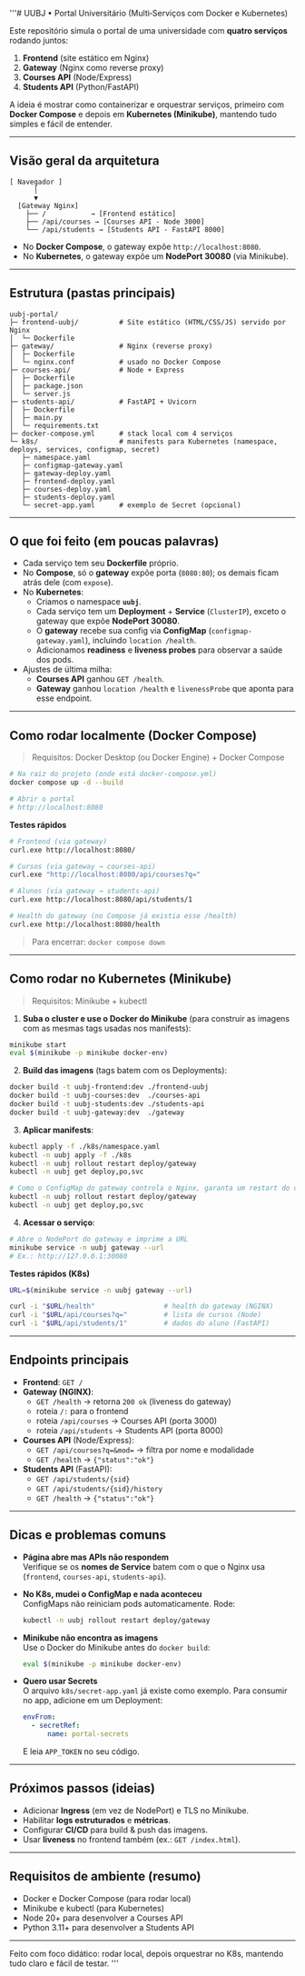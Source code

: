 '''# UUBJ • Portal Universitário (Multi‑Serviços com Docker e Kubernetes)

Este repositório simula o portal de uma universidade com **quatro serviços** rodando juntos:
1. **Frontend** (site estático em Nginx)  
2. **Gateway** (Nginx como reverse proxy)  
3. **Courses API** (Node/Express)  
4. **Students API** (Python/FastAPI) 

A ideia é mostrar como containerizar e orquestrar serviços, primeiro com **Docker Compose** e depois em **Kubernetes (Minikube)**, mantendo tudo simples e fácil de entender.

---

## Visão geral da arquitetura

```
[ Navegador ]
      │
      ▼
  [Gateway Nginx]
    ├── /           → [Frontend estático]
    ├── /api/courses → [Courses API - Node 3000]
    └── /api/students → [Students API - FastAPI 8000]
```

- No **Docker Compose**, o gateway expõe `http://localhost:8080`.
- No **Kubernetes**, o gateway expõe um **NodePort 30080** (via Minikube).

---

## Estrutura (pastas principais)

```
uubj-portal/
├─ frontend-uubj/          # Site estático (HTML/CSS/JS) servido por Nginx
│  └─ Dockerfile
├─ gateway/                # Nginx (reverse proxy)
│  ├─ Dockerfile
│  └─ nginx.conf           # usado no Docker Compose
├─ courses-api/            # Node + Express
│  ├─ Dockerfile
│  ├─ package.json
│  └─ server.js
├─ students-api/           # FastAPI + Uvicorn
│  ├─ Dockerfile
│  ├─ main.py
│  └─ requirements.txt
├─ docker-compose.yml      # stack local com 4 serviços
└─ k8s/                    # manifests para Kubernetes (namespace, deploys, services, configmap, secret)
   ├─ namespace.yaml
   ├─ configmap-gateway.yaml
   ├─ gateway-deploy.yaml
   ├─ frontend-deploy.yaml
   ├─ courses-deploy.yaml
   ├─ students-deploy.yaml
   └─ secret-app.yaml      # exemplo de Secret (opcional)
```

---

## O que foi feito (em poucas palavras)

- Cada serviço tem seu **Dockerfile** próprio.
- No **Compose**, só o **gateway** expõe porta (`8080:80`); os demais ficam atrás dele (com `expose`).
- No **Kubernetes**:
  - Criamos o namespace **`uubj`**.
  - Cada serviço tem um **Deployment** + **Service** (`ClusterIP`), exceto o gateway que expõe **NodePort 30080**.
  - O **gateway** recebe sua config via **ConfigMap** (`configmap-gateway.yaml`), incluindo `location /health`.
  - Adicionamos **readiness** e **liveness probes** para observar a saúde dos pods.
- Ajustes de última milha:
  - **Courses API** ganhou `GET /health`.
  - **Gateway** ganhou `location /health` e `livenessProbe` que aponta para esse endpoint.

---

## Como rodar localmente (Docker Compose)

> Requisitos: Docker Desktop (ou Docker Engine) + Docker Compose

```bash
# Na raiz do projeto (onde está docker-compose.yml)
docker compose up -d --build

# Abrir o portal
# http://localhost:8080
```

**Testes rápidos**

```bash
# Frontend (via gateway)
curl.exe http://localhost:8080/

# Cursos (via gateway → courses-api)
curl.exe "http://localhost:8080/api/courses?q="

# Alunos (via gateway → students-api)
curl.exe http://localhost:8080/api/students/1

# Health do gateway (no Compose já existia esse /health)
curl.exe http://localhost:8080/health
```

> Para encerrar: `docker compose down`

---

## Como rodar no Kubernetes (Minikube)

> Requisitos: Minikube + kubectl

1) **Suba o cluster e use o Docker do Minikube** (para construir as imagens com as mesmas tags usadas nos manifests):

```bash
minikube start
eval $(minikube -p minikube docker-env)
```

2) **Build das imagens** (tags batem com os Deployments):

```bash
docker build -t uubj-frontend:dev ./frontend-uubj
docker build -t uubj-courses:dev  ./courses-api
docker build -t uubj-students:dev ./students-api
docker build -t uubj-gateway:dev  ./gateway
```

3) **Aplicar manifests**:

```bash
kubectl apply -f ./k8s/namespace.yaml
kubectl -n uubj apply -f ./k8s
kubectl -n uubj rollout restart deploy/gateway
kubectl -n uubj get deploy,po,svc

# Como o ConfigMap do gateway controla o Nginx, garanta um restart do deploy:
kubectl -n uubj rollout restart deploy/gateway
kubectl -n uubj get deploy,po,svc
```

4) **Acessar o serviço**:

```bash
# Abre o NodePort do gateway e imprime a URL
minikube service -n uubj gateway --url
# Ex.: http://127.0.0.1:30080
```

**Testes rápidos (K8s)**

```bash
URL=$(minikube service -n uubj gateway --url)

curl -i "$URL/health"                 # health do gateway (NGINX)
curl -i "$URL/api/courses?q="         # lista de cursos (Node)
curl -i "$URL/api/students/1"         # dados do aluno (FastAPI)
```

---

## Endpoints principais

- **Frontend**: `GET /`  
- **Gateway (NGINX)**:
  - `GET /health` → retorna `200 ok` (liveness do gateway)
  - roteia `/:` para o frontend
  - roteia `/api/courses` → Courses API (porta 3000)
  - roteia `/api/students` → Students API (porta 8000)
- **Courses API** (Node/Express):
  - `GET /api/courses?q=&mod=` → filtra por nome e modalidade
  - `GET /health` → `{"status":"ok"}`
- **Students API** (FastAPI):
  - `GET /api/students/{sid}`
  - `GET /api/students/{sid}/history`
  - `GET /health` → `{"status":"ok"}`

---

## Dicas e problemas comuns

- **Página abre mas APIs não respondem**  
  Verifique se os **nomes de Service** batem com o que o Nginx usa (`frontend`, `courses-api`, `students-api`).

- **No K8s, mudei o ConfigMap e nada aconteceu**  
  ConfigMaps não reiniciam pods automaticamente. Rode:
  ```bash
  kubectl -n uubj rollout restart deploy/gateway
  ```

- **Minikube não encontra as imagens**  
  Use o Docker do Minikube antes do `docker build`:
  ```bash
  eval $(minikube -p minikube docker-env)
  ```

- **Quero usar Secrets**  
  O arquivo `k8s/secret-app.yaml` já existe como exemplo. Para consumir no app, adicione em um Deployment:
  ```yaml
  envFrom:
    - secretRef:
        name: portal-secrets
  ```
  E leia `APP_TOKEN` no seu código.

---

## Próximos passos (ideias)

- Adicionar **Ingress** (em vez de NodePort) e TLS no Minikube.  
- Habilitar **logs estruturados** e **métricas**.  
- Configurar **CI/CD** para build & push das imagens.  
- Usar **liveness** no frontend também (ex.: `GET /index.html`).

---

## Requisitos de ambiente (resumo)

- Docker e Docker Compose (para rodar local)  
- Minikube e kubectl (para Kubernetes)  
- Node 20+ para desenvolver a Courses API  
- Python 3.11+ para desenvolver a Students API

---

Feito com foco didático: rodar local, depois orquestrar no K8s, mantendo tudo claro e fácil de testar.
'''